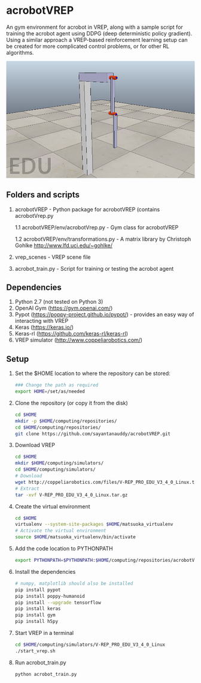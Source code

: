 # acrobotVREP
An gym environment for acrobot in VREP, along with a sample script for training the acrobot agent using DDPG (deep deterministic policy gradient). 
Using a similar approach a VREP-based reinforcement learning setup can be created for more complicated control problems, or for other RL algorithms.

![alt text](acrobot.png)

## Folders and scripts
1. acrobotVREP - Python package for acrobotVREP (contains acrobotVrep.py

    1.1 acrobotVREP/env/acrobotVrep.py - Gym class for acrobotVREP
    
    1.2 acrobotVREP/env/transformations.py - A matrix library by Christoph Gohlke <http://www.lfd.uci.edu/~gohlke/>

2. vrep_scenes - VREP scene file

3. acrobot_train.py - Script for training or testing the acrobot agent


## Dependencies
1. Python 2.7 (not tested on Python 3)
2. OpenAI Gym (https://gym.openai.com/)
3. Pypot (https://poppy-project.github.io/pypot/) - provides an easy way of interacting with VREP
4. Keras (https://keras.io/)
5. Keras-rl (https://github.com/keras-rl/keras-rl)
6. VREP simulator (http://www.coppeliarobotics.com/)


## Setup

1. Set the $HOME location to where the repository can be stored:

    ```bash
    ### Change the path as required
    export HOME=/set/as/needed
    ```
    
2. Clone the repository (or copy it from the disk)

    ```bash
    cd $HOME
    mkdir -p $HOME/computing/repositories/
    cd $HOME/computing/repositories/
    git clone https://github.com/sayantanauddy/acrobotVREP.git
    ```

3. Download VREP

    ```bash
    cd $HOME
    mkdir $HOME/computing/simulators/
    cd $HOME/computing/simulators/
    # Download
    wget http://coppeliarobotics.com/files/V-REP_PRO_EDU_V3_4_0_Linux.tar.gz
    # Extract
    tar -xvf V-REP_PRO_EDU_V3_4_0_Linux.tar.gz
    ```

4. Create the virtual environment

    ```bash
    cd $HOME
    virtualenv --system-site-packages $HOME/matsuoka_virtualenv
    # Activate the virtual environment
    source $HOME/matsuoka_virtualenv/bin/activate
    ```

5. Add the code location to PYTHONPATH

    ```bash
    export PYTHONPATH=$PYTHONPATH:$HOME/computing/repositories/acrobotVREP
    ```

6. Install the dependencies

    ```bash
    # numpy, matplotlib should also be installed
    pip install pypot
    pip install poppy-humanoid
    pip install --upgrade tensorflow
    pip install keras
    pip install gym
    pip install h5py
    ```

7. Start VREP in a terminal

    ```bash
    cd $HOME/computing/simulators/V-REP_PRO_EDU_V3_4_0_Linux
    ./start_vrep.sh
    ```

8. Run acrobot_train.py
    
    ```bash
    python acrobot_train.py
    ```
    

